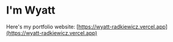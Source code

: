 # I'm Wyatt
Here's my portfolio website: [https://wyatt-radkiewicz.vercel.app](https://wyatt-radkiewicz.vercel.app)
